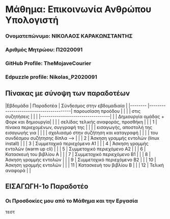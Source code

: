 # Μάθημα: Επικοινωνία Ανθρώπου Υπολογιστή
### Ονοματεπώνυμο: ΝΙΚΟΛΑΟΣ ΚΑΡΑΚΩΝΣΤΑΝΤΗΣ
### Αριθμός Μητρώου: Π2020091
### GitHub Profile: TheMojaveCourier
### Edpuzzle profile: Nikolas_P2020091

## Πίνακας με σύνοψη των παραδοτέων
|Εβδομάδα |          Παραδοτέα                     |   Σύνδεσμος στην εβδομαδιαία     |
|-------- |----------------------------------------|    παρουσίαση προόδου            | 
|         |                                        |     στις συζητήσεις              |
|         |                                        |----------------------------------|
|         | Δημιουργία ομάδας + Φορκ και δημιουργία|                                  |
|         | σελίδας τελικής αναφοράς, προσθήκη     |                                  |
| 1       | πίνακα περιεχομένων, συγγραφή της      |                                  |
|         | εισαγωγής, αποστολή της εισαγωγής για  |                                  |
|         | σχολιασμό στην συζήτηση και καταγραφή  |                                  |
|         | του συνδέσμου συζήτησης δίπλα -->      |                                  |
| 2       | Άσκηση γραμμής εντολών (linux install) |                                  |
| 3       | Συμμετοχικό περιεχόμενο A1             |                                  |
| 4       | Άσκηση γραμμής εντολών (warm up cli)   |                                  | 
| 5       | Συμμετοχικό περιεχόμενο A2             |                                  |
| 6       | Κατασκευή του βιβλίου Α                |                                  |
| 7       | Συμμετοχικό περιεχόμενο B1             |                                  |
| 8       | Άσκηση γραμμής εντολών                 |                                  |
| 9       | Συμμετοχικό περιεχόμενο B2             |                                  |
| 10      | Άσκηση γραμμής εντολών                 |                                  |
| 11      | Κατασκευή του βιβλίου Β                |                                  |
| 12      | Τελική αναφορά                         |                                  |

## ΕΙΣΑΓΩΓΗ-1ο Παραδοτέο
### Οι Προσδοκίες μου από το Μάθημα και την Εργασία
τεστ

